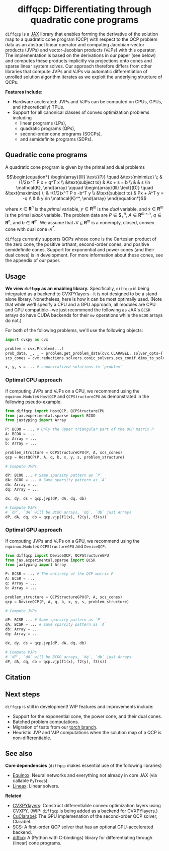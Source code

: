 <h1 align='center'>diffqcp: Differentiating through quadratic cone programs</h1>

`diffqcp` is a [JAX](https://docs.jax.dev/en/latest/) library that enables forming the derivative of the solution map to a quadratic cone program (QCP) with respect to the QCP problem data as an abstract linear operator and computing Jacobian-vector products (JVPs) and vector-Jacobian products (VJPs) with this operator.
The implementation is based on the derivations in our paper (see below) and computes
these products implicitly via projections onto cones and sparse linear system solves.
Our approach therefore differs from other libraries that compute JVPs and VJPs via
automatic differentiation of unrolled solution algorithm iterates as we exploit
the underlying structure of QCPs.

**Features include**:
- Hardware acclerated: JVPs and VJPs can be computed on CPUs, GPUs, and (theoretically) TPUs.
- Support for all canonical classes of convex optimization problems including
    - linear programs (LPs),
    - quadratic programs (QPs),
    - second-order cone programs (SOCPs),
    - and semidefinite programs (SDPs).

## Quadratic cone programs

A quadratic cone program is given by the primal and dual problems

```math
\begin{equation*}
    \begin{array}{lll}
        \text{(P)} \quad &\text{minimize} \; & (1/2)x^T P x + q^T x  \\
        &\text{subject to} & Ax + s = b  \\
        & & s \in \mathcal{K},
    \end{array}
    \qquad
    \begin{array}{lll}
         \text{(D)} \quad  &\text{maximize} \; & -(1/2)x^T P x -b^T y  \\
        &\text{subject to} & Px + A^T y = -q \\
        & & y \in \mathcal{K}^*,
    \end{array}
\end{equation*}
```
where $`x \in \mathbf{R}^n`$ is the *primal* variable, $`y \in \mathbf{R}^m`$ is the *dual* variable, and $`s \in \mathbf{R}^m`$ is the primal *slack* variable. The problem data are $`P\in \mathbf{S}_+^{n}`$, $`A \in \mathbf{R}^{m \times n}`$, $`q \in \mathbf{R}^n`$, and $`b \in \mathbf{R}^m`$. We assume that $`\mathcal K \subseteq \mathbf{R}^m`$ is a nonempty, closed, convex cone with dual cone $`\mathcal{K}^*`$.

`diffqcp` currently supports QCPs whose cone is the Cartesian product of the zero cone, the positive orthant, second-order cones, and positive semidefinite cones. Support for exponential and power cones (and their dual cones) is in development.
For more information about these cones, see the appendix of our paper.

## Usage

**We view `diffqcp` as an enabling library.** Specifically, `diffqcp` is
being integrated as a backend to CVXPYlayers--it is not designed to be a stand-alone
library. Nonetheless, here is how it can be most optimally used. (Note that while we'll specify
a CPU and a GPU approach, all modules are CPU and GPU compatible--we just recommend the following
as JAX's `BCSR` arrays do have CUDA backends for their `mv` operations while the `BCOO` arrays do not.)

For both of the following problems, we'll use the following objects:

```python
import cvxpy as cvx

problem = cvx.Problem(...)
prob_data, _, _ = problem.get_problem_data(cvx.CLARABEL, solver_opts={'use_quad_obj': True})
scs_cones = cvx.reductions.solvers.conic_solvers.scs_conif.dims_to_solver_dict(prob_data["dims"])

x, y, s = ... # canonicalized solutions to `problem`
```

### Optimal CPU approach

If computing JVPs and VJPs on a CPU, we recommend using the `equinox.Module`s `HostQCP` and `QCPStructureCPU` as demonstrated in the following pseudo-example.

```python
from diffqcp import HostQCP, QCPStructureCPU
from jax.experimental.sparse import BCOO
from jaxtyping import Array

P: BCOO = ... # Only the upper triangular part of the QCP matrix P
A: BCOO = ...
q: Array = ...
b: Array = ...

problem_structure = QCPStructureCPU(P, A, scs_cones)
qcp = HostQCP(P, A, q, b, x, y, s, problem_structure)

# Compute JVPs

dP: BCOO ... # Same sparsity pattern as `P`
dA: BCOO = ... # Same sparsity pattern as `A`
db: Array = ...
dq: Array = ...

dx, dy, ds = qcp.jvp(dP, dA, dq, db)

# Compute VJPs
# `dP`, `dA` will be BCOO arrays, `dq`, `db` just Arrays
dP, dA, dq, db = qcp.vjp(f1(x), f2(y), f3(s)) 
```

### Optimal GPU approach

If computing JVPs and VJPs on a GPU, we recommend using the `equinox.Module`s `QCPStructureGPU` and `DeviceQCP`.

```python
from diffqcp import DeviceQCP, QCPStructureGPU
from jax.experimental.sparse import BCSR
from jaxtyping import Array

P: BCSR = ... # The entirety of the QCP matrix P
A: BCSR = ...
q: Array = ...
b: Array = ...

problem_structure = QCPStructureGPU(P, A, scs_cones)
qcp = DeviceQCP(P, A, q, b, x, y, s, problem_structure)

# Compute JVPs

dP: BCSR ... # Same sparsity pattern as `P`
dA: BCSR = ... # Same sparsity pattern as `A`
db: Array = ...
dq: Array = ...

dx, dy, ds = qcp.jvp(dP, dA, dq, db)

# Compute VJPs
# `dP`, `dA` will be BCOO arrays, `dq`, `db` just Arrays
dP, dA, dq, db = qcp.vjp(f1(x), f2(y), f3(s)) 
```

## Citation

## Next steps

`diffqcp` is still in development! WIP features and improvements include:
- Support for the exponential cone, the power cone, and their dual cones.
- Batched problem computations.
- Migration of tests from our [torch branch](https://github.com/cvxgrp/diffqcp/tree/torch-implementation).
- Heuristic JVP and VJP computations when the solution map of a QCP is non-differentiable.

## See also

**Core dependencies** (`diffqcp` makes essential use of the following libraries)
- [Equinox](https://github.com/patrick-kidger/equinox): Neural networks and everything not already in core JAX (via callable `PyTree`s).
- [Lineax](https://github.com/patrick-kidger/lineax): Linear solvers.

**Related** 
- [CVXPYlayers](https://github.com/cvxpy/cvxpylayers): Construct differentiable convex optimization layers using [CVXPY](https://github.com/cvxpy/cvxpy/). (WIP: `diffqcp` is being added as a backend for CVXPYlayers.)
- [CuClarabel](https://github.com/oxfordcontrol/Clarabel.jl/tree/CuClarabel): The GPU implemenation of the second-order QCP solver, Clarabel.
- [SCS](https://github.com/cvxgrp/scs): A first-order QCP solver that has an optional GPU-accelerated backend.
- [diffcp](https://github.com/cvxgrp/diffcp): A (Python with C-bindings) library for differentiating through (linear) cone programs.
